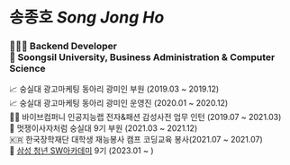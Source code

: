 
# 송종호 *Song Jong Ho* <br> 
<h3>
🧑🏼‍💻 Backend Developer  <br>
🏫 Soongsil University, Business Administration & Computer Science
</h3>

📈 숭실대 광고마케팅 동아리 광미인 부원 (2019.03 ~ 2019.12) <br>
📈 숭실대 광고마케팅 동아리 광미인 운영진 (2020.01 ~ 2020.12) <br>
👩‍💻 바이브컴퍼니 인공지능랩 전자&패션 감성사전 업무 인턴 (2019.07 ~ 2021.03) <br>
🦁 멋쟁이사자처럼 숭실대 9기 부원 (2021.03 ~ 2021.12) <br>
🇰🇷 한국장학재단 대학생 재능봉사 캠프 코딩교육 봉사(2021.07 ~ 2021.07) <br>
🏧 [삼성 청년 SW아카데미](https://www.ssafy.com/ksp/jsp/swp/swpMain.jsp) 9기 (2023.01 ~ )<br><br>
